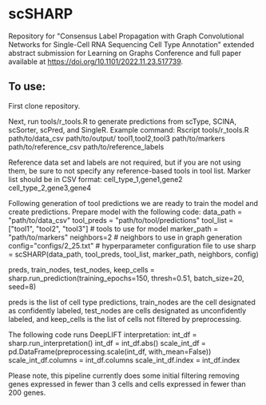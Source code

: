 # scSHARP

Repository for "Consensus Label Propagation with Graph Convolutional Networks for Single-Cell RNA Sequencing Cell Type Annotation" extended abstract submission for Learning on Graphs Conference and full paper available at https://doi.org/10.1101/2022.11.23.517739.

## To use:
First clone repository.

Next, run tools/r_tools.R to generate predictions from scType, SCINA, scSorter, scPred, and SingleR. Example command:
Rscript tools/r_tools.R path/to/data_csv path/to/output/ tool1,tool2,tool3 path/to/markers path/to/reference_csv path/to/reference_labels

Reference data set and labels are not required, but if you are not using them, be sure to not specify any reference-based tools in tool list.
Marker list should be in CSV format:
cell_type_1,gene1,gene2
cell_type_2,gene3,gene4

Following generation of tool predictions we are ready to train the model and create predictions.
Prepare model with the following code:
data_path = "path/to/data_csv"
tool_preds = "path/to/tool/predictions"
tool_list = ["tool1", "tool2", "tool3"] # tools to use for model
marker_path = "path/to/markers"
neighbors=2 # neighbors to use in graph generation
config="configs/2_25.txt" # hyperparameter configuration file to use
sharp = scSHARP(data_path, tool_preds, tool_list, marker_path, neighbors, config)

preds, train_nodes, test_nodes, keep_cells = sharp.run_prediction(training_epochs=150, thresh=0.51, batch_size=20, seed=8)

preds is the list of cell type predictions, train_nodes are the cell designated as confidently labeled, test_nodes are cells designated as unconfidently labeled, and keep_cells is the list of cells not filtered by preprocessing.

The following code runs DeepLIFT interpretation:
int_df = sharp.run_interpretation()
int_df = int_df.abs()
scale_int_df = pd.DataFrame(preprocessing.scale(int_df, with_mean=False))
scale_int_df.columns = int_df.columns
scale_int_df.index = int_df.index

Please note, this pipeline currently does some initial filtering removing genes expressed in fewer than 3 cells and cells expressed in fewer than 200 genes.
